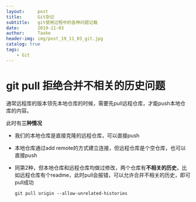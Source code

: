```yaml
---
layout:     post
title:      Git杂记
subtitle:   git使用过程中的各种问题记载
date:       2019-11-03
author:     Taoke
header-img: img/post_19_11_03_git.jpg
catalog: true
tags:
    - Git
---
```


# git pull 拒绝合并不相关的历史问题

通常远程库的版本领先本地仓库的时候，需要先pull远程仓库，才能push本地仓库的内容。

此时有**三种情况**

- 我们的本地仓库是直接克隆的远程仓库，可以直接push

- 本地仓库通过add remote的方式建立连接，但远程仓库是个空仓库，也可以直接push

- 同第2种，但本地仓库和远程仓库均做过修改，两个仓库有**不相关的历史**，比如远程仓库有个readme，此时pull会报错，可以允许合并不相关的历史，即可pull成功

  ```shell
  git pull origin --allow-unrelated-histories
  ```

  